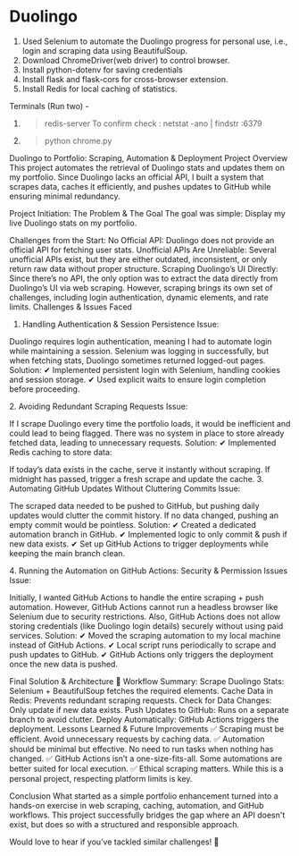 # Duolingo
1. Used Selenium to automate the Duolingo progress for personal use, i.e., login and scraping data using BeautifulSoup.
2. Download ChromeDriver(web driver) to control browser.
3. Install python-dotenv for saving credentials
4. Install flask and flask-cors for cross-browser extension.
5. Install Redis for local caching of statistics.

Terminals (Run two) -
1. > redis-server
To confirm check : netstat -ano | findstr :6379
2. > python chrome.py

Duolingo to Portfolio: Scraping, Automation & Deployment
Project Overview
This project automates the retrieval of Duolingo stats and updates them on my portfolio. Since Duolingo lacks an official API, I built a system that scrapes data, caches it efficiently, and pushes updates to GitHub while ensuring minimal redundancy.

Project Initiation: The Problem & The Goal
The goal was simple: Display my live Duolingo stats on my portfolio.

Challenges from the Start:
No Official API:
Duolingo does not provide an official API for fetching user stats.
Unofficial APIs Are Unreliable:
Several unofficial APIs exist, but they are either outdated, inconsistent, or only return raw data without proper structure.
Scraping Duolingo’s UI Directly:
Since there’s no API, the only option was to extract the data directly from Duolingo’s UI via web scraping.
However, scraping brings its own set of challenges, including login authentication, dynamic elements, and rate limits.
Challenges & Issues Faced
1. Handling Authentication & Session Persistence
Issue:

Duolingo requires login authentication, meaning I had to automate login while maintaining a session.
Selenium was logging in successfully, but when fetching stats, Duolingo sometimes returned logged-out pages.
Solution:
✔ Implemented persistent login with Selenium, handling cookies and session storage.
✔ Used explicit waits to ensure login completion before proceeding.

2️. Avoiding Redundant Scraping Requests
Issue:

If I scrape Duolingo every time the portfolio loads, it would be inefficient and could lead to being flagged.
There was no system in place to store already fetched data, leading to unnecessary requests.
Solution:
✔ Implemented Redis caching to store data:

If today’s data exists in the cache, serve it instantly without scraping.
If midnight has passed, trigger a fresh scrape and update the cache.
3️. Automating GitHub Updates Without Cluttering Commits
Issue:

The scraped data needed to be pushed to GitHub, but pushing daily updates would clutter the commit history.
If no data changed, pushing an empty commit would be pointless.
Solution:
✔ Created a dedicated automation branch in GitHub.
✔ Implemented logic to only commit & push if new data exists.
✔ Set up GitHub Actions to trigger deployments while keeping the main branch clean.

4️. Running the Automation on GitHub Actions: Security & Permission Issues
Issue:

Initially, I wanted GitHub Actions to handle the entire scraping + push automation.
However, GitHub Actions cannot run a headless browser like Selenium due to security restrictions.
Also, GitHub Actions does not allow storing credentials (like Duolingo login details) securely without using paid services.
Solution:
✔ Moved the scraping automation to my local machine instead of GitHub Actions.
✔ Local script runs periodically to scrape and push updates to GitHub.
✔ GitHub Actions only triggers the deployment once the new data is pushed.

Final Solution & Architecture
📌 Workflow Summary:
Scrape Duolingo Stats: Selenium + BeautifulSoup fetches the required elements.
Cache Data in Redis: Prevents redundant scraping requests.
Check for Data Changes: Only update if new data exists.
Push Updates to GitHub: Runs on a separate branch to avoid clutter.
Deploy Automatically: GitHub Actions triggers the deployment.
Lessons Learned & Future Improvements
✅ Scraping must be efficient. Avoid unnecessary requests by caching data.
✅ Automation should be minimal but effective. No need to run tasks when nothing has changed.
✅ GitHub Actions isn’t a one-size-fits-all. Some automations are better suited for local execution.
✅ Ethical scraping matters. While this is a personal project, respecting platform limits is key.

Conclusion
What started as a simple portfolio enhancement turned into a hands-on exercise in web scraping, caching, automation, and GitHub workflows. This project successfully bridges the gap where an API doesn't exist, but does so with a structured and responsible approach.

Would love to hear if you’ve tackled similar challenges! 🚀
